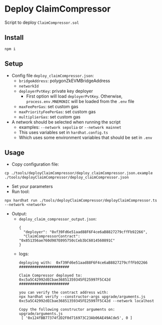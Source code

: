 # Deploy ClaimCompressor
Script to deploy `ClaimCompressor.sol`

## Install
```
npm i
```

## Setup
- Config file `deploy_claimCompressor.json`:
  - `bridgeAddress`: polygonZkEVMBridgeAddress
  - `networkId`
  - `deployerPvtKey`: private key deployer
    - First option will load `deployerPvtKey`. Otherwise, `process.env.MNEMONIC` will be loaded from the `.env` file
  - `maxFeePerGas`: set custom gas
  - `maxPriorityFeePerGas`: set custom gas
  - `multiplierGas`: set custom gas
- A network should be selected when running the script
  - examples: `--network sepolia` or `--network mainnet`
  - This uses variables set in `hardhat.config.ts`
  - Which uses some environment variables that should be set in `.env`
## Usage

- Copy configuration file:
```
cp ./tools/deployClaimCompressor/deploy_claimCompressor.json.example ./tools/deployClaimCompressor/deploy_claimCompressor.json
```

- Set your parameters
- Run tool:
```
npx hardhat run ./tools/deployClaimCompressor/deployClaimCompressor.ts --network <network>
```

- Output:
  - `deploy_claim_compressor_output.json`:
    ```
    {
      "deployer": "0xf39Fd6e51aad88F6F4ce6aB8827279cffFb92266",
      "ClaimCompressorContract": "0x851356ae760d987E095750cCeb3bC6014560891C"
    }
    ```
  - logs:
    ```
    deploying with:  0xf39Fd6e51aad88F6F4ce6aB8827279cffFb92266
    #######################

    Claim Compressor deployed to: 0xc5a5C42992dECbae36851359345FE25997F5C42d
    #######################

    you can verify the contract address with:
    npx hardhat verify --constructor-args upgrade/arguments.js 0xc5a5C42992dECbae36851359345FE25997F5C42d --network localhost

    Copy the following constructor arguments on: upgrade/arguments.js 
     [ '0x124fBB77374f2D2F0d716973C23Ab06AE49ACde5', 0 ]

    ```